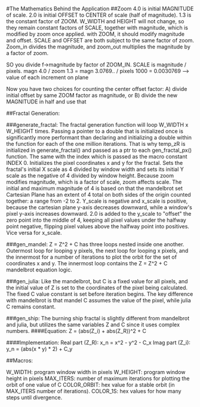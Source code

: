 
#The Mathematics Behind the Application
##Zoom
4.0 is initial MAGNITUDE of scale.
2.0 is initial OFFSET to CENTER of scale (half of magnitude).
1.3 is the constant factor of ZOOM.
W_WIDTH and HEIGHT will not change, so they remain constant factors of SCALE, together with magnitude, which is modified by zoom once applied.
with ZOOM, it should modify magnitude and offset.
SCALE and OFFSET are both subject to the same factor of zoom.
Zoom_in	divides	the magnitude, and zoom_out multiplies the magnitude by	a factor of zoom.

SO you divide f->magnitude by factor of ZOOM_IN.
SCALE is magnitude / pixels.
magn 4.0 / zoom 1.3 = magn 3.0769.. / pixels 1000 = 0.0030769 --> value of each increment on plane

Now you have two choices for counting the center offset factor:
A) divide initial offset by same ZOOM factor as magnitude, or
B) divide the new MAGNITUDE in half and use that

##Fractal Generation:

###generate_fractal:
The fractal generation function will loop W_WIDTH x W_HEIGHT times. Passing a pointer to a double that is initialized once is significantly more performant than declaring and initializing a double within the function for each of the one million iterations. That is why temp_zR is initialized in generate_fractal() and passed as a ptr to each gen_fractal_px() function. The same with the index which is passed as the macro constant INDEX 0.
Initializes the pixel coordinates x and y for the fractal. Sets the fractal's initial X scale as 4 divided by window width and sets its initial Y scale as the negative of 4 divided by window height. Because zoom modifies magnitude, which is a factor of scale, zoom affects scale.
The initial and maximum magnitude of 4 is based on that the mandelbrot set Cartesian Plane has an extent of 4 total on both sides of the origin counted together: a range from -2 to 2.
Y_scale is negative and x_scale is positive, because the cartesian plane y-axis decreases downward, while a window's pixel y-axis increases downward. 2.0 is added to the y_scale to "offset" the zero point into the middle of 4, keeping all pixel values under the halfway point negative, flipping pixel values above the halfway point into positives. Vice versa for x_scale.

###gen_mandel:
Z = Z^2 + C
has three loops nested inside one another. Outermost loop for looping y pixels, the next loop for looping x pixels, and the innermost for a number of iterations to plot the orbit for the set of coordinates x and y. The innermost loop contains the  Z = Z^2 + C  mandelbrot equation logic.

###gen_julia:
Like the mandelbrot, but C is a fixed value for all pixels, and the initial value of Z is set to the coordinates of the pixel being calculated. The fixed C value constant is set before iteration begins.
The key difference with mandelbrot is that mandel C assumes the value of the pixel, while julia C remains constant.

###gen_ship:
The burning ship fractal is slightly different from mandelbrot and julia, but utilizes the same variables Z and C since it uses complex numbers.
####Equation:
Z = (abs(Z_i) + abs(Z_R))^2 + C

####Implementation:
Real part (Z_R): x_n = x^2 - y^2 - C_x
Imag part (Z_i): y_n = (abs(x * y) * 2) + C_y

##Macros:

W_WIDTH: program window width in pixels
W_HEIGHT: program window height in pixels
MAX_ITERS: number of maximum iterations for plotting the orbit of one value of C
COLOR_ORBIT: hex value for a stable orbit (in MAX_ITERS number of iterations).
COLOR_1S: hex values for how many steps until divergence.



